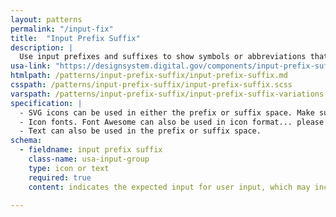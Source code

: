 ```yaml
---
layout: patterns
permalink: "/input-fix"
title:  "Input Prefix Suffix"
description: |
  Use input prefixes and suffixes to show symbols or abbreviations that help users enter the right type of information in a form’s text input.
usa-link: "https://designsystem.digital.gov/components/input-prefix-suffix/"
htmlpath: /patterns/input-prefix-suffix/input-prefix-suffix.md
csspath: /patterns/input-prefix-suffix/input-prefix-suffix.scss
varspath: /patterns/input-prefix-suffix/input-prefix-suffix-variations.md
specification: |
  - SVG icons can be used in either the prefix or suffix space. Make sure to fit the icon to the space when choosing from the Font Awesome repository.
  - Icon fonts. Font Awesome can also be used in icon format... please see the variations below.
  - Text can also be used in the prefix or suffix space.
schema: 
  - fieldname: input prefix suffix
    class-name: usa-input-group
    type: icon or text
    required: true
    content: indicates the expected input for user input, which may include a simple label for the field, format requirements or additional details to prevent an error message

---
```

<!--- if extra information is needed for this pattern, write here in Markdown. -->
<!--- to learn markdown format go to https://docs.github.com/en/github/writing-on-github/basic-writing-and-formatting-syntax -->


